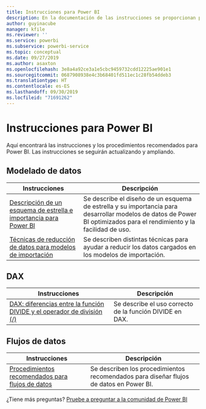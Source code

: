 ```yaml
---
title: Instrucciones para Power BI
description: En la documentación de las instrucciones se proporcionan procedimientos recomendados para usar Power BI.
author: guyinacube
manager: kfile
ms.reviewer: ''
ms.service: powerbi
ms.subservice: powerbi-service
ms.topic: conceptual
ms.date: 09/27/2019
ms.author: asaxton
ms.openlocfilehash: 3e8a4a92ce3a1e5cbc9459732cdd12225ae901e1
ms.sourcegitcommit: 0687908938e4c3b68401fd511ec1c28fb54ddeb3
ms.translationtype: HT
ms.contentlocale: es-ES
ms.lasthandoff: 09/30/2019
ms.locfileid: "71691262"
---
```

# <a name="guidance-for-power-bi"></a>Instrucciones para Power BI

Aquí encontrará las instrucciones y los procedimientos recomendados para Power BI. Las instrucciones se seguirán actualizando y ampliando.

## <a name="data-modeling"></a>Modelado de datos

| Instrucciones | Descripción |
| --- | --- |
| [Descripción de un esquema de estrella e importancia para Power BI](star-schema.md) | Se describe el diseño de un esquema de estrella y su importancia para desarrollar modelos de datos de Power BI optimizados para el rendimiento y la facilidad de uso. |
| [Técnicas de reducción de datos para modelos de importación](import-modeling-data-reduction.md) | Se describen distintas técnicas para ayudar a reducir los datos cargados en los modelos de importación. |

## <a name="dax"></a>DAX

| Instrucciones | Descripción |
| --- | --- |
| [DAX: diferencias entre la función DIVIDE y el operador de división (/)](dax-divide-function-operator.md) | Se describe el uso correcto de la función DIVIDE en DAX. |

## <a name="dataflows"></a>Flujos de datos

| Instrucciones | Descripción |
| --- | --- |
| [Procedimientos recomendados para flujos de datos](/service-dataflows-best-practices.md) | Se describen los procedimientos recomendados para diseñar flujos de datos en Power BI. |

¿Tiene más preguntas? [Pruebe a preguntar a la comunidad de Power BI](http://community.powerbi.com/)